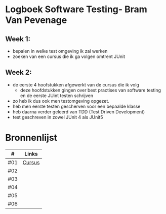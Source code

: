 # Logboek Software Testing- Bram Van Pevenage
## Week 1:
* bepalen in welke test omgeving ik zal werken
* zoeken van een cursus die ik ga volgen omtrent JUnit
## Week 2:
* de eerste 4 hoofstukken afgewerkt van de cursus die ik volg
    * deze hoofdstukken gingen over best practises van software testing en de eerste JUint testen schrijven
* zo heb ik dus ook men testomgeving opgezet.
* heb men eerste testen gescherven voor een bepaalde klasse
* heb daarna verder geleerd van TDD (Test Driven Development)
* test geschreven in zowel JUnit 4 als JUnit5 

# Bronnenlijst
| #   | Links                                                                                                                                                                                                                                           |
| --- | ------------------------------------------------------------------- |
| #01 |  [Cursus](https://openclassrooms.com/en/courses/5661466-use-testing-in-java-to-achieve-quality-applications)             |
| #02 |  []()   |
| #03 |  []()   |
| #04 |  []()   |
| #05 |  []()   |
| #06 |  []()   |
